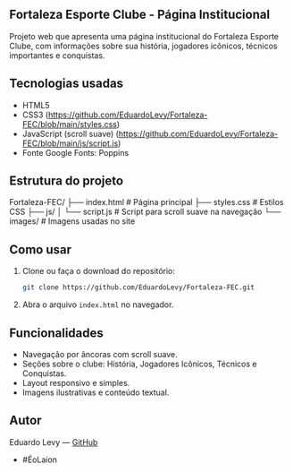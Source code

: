 ## Fortaleza Esporte Clube - Página Institucional

 Projeto web que apresenta uma página institucional do Fortaleza Esporte Clube, com informações sobre sua história, jogadores icônicos, técnicos importantes e conquistas.

 ## Tecnologias usadas

 - HTML5
 - CSS3 (https://github.com/EduardoLevy/Fortaleza-FEC/blob/main/styles.css)
 - JavaScript (scroll suave) (https://github.com/EduardoLevy/Fortaleza-FEC/blob/main/js/script.js)
 - Fonte Google Fonts: Poppins

 ## Estrutura do projeto

 Fortaleza-FEC/
 ├── index.html       # Página principal
 ├── styles.css       # Estilos CSS
 ├── js/
 │   └── script.js    # Script para scroll suave na navegação
 └── images/          # Imagens usadas no site

 ## Como usar

 1. Clone ou faça o download do repositório:
    ```bash
    git clone https://github.com/EduardoLevy/Fortaleza-FEC.git
    ```
 2. Abra o arquivo `index.html` no navegador.

 ## Funcionalidades

 - Navegação por âncoras com scroll suave.
 - Seções sobre o clube: História, Jogadores Icônicos, Técnicos e Conquistas.
 - Layout responsivo e simples.
 - Imagens ilustrativas e conteúdo textual.

 ## Autor

 Eduardo Levy — [GitHub](https://github.com/EduardoLevy)
  - #ÉoLaion

